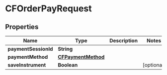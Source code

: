 

# CFOrderPayRequest


## Properties

| Name | Type | Description | Notes |
|------------ | ------------- | ------------- | -------------|
|**paymentSessionId** | **String** |  |  |
|**paymentMethod** | [**CFPaymentMethod**](CFPaymentMethod.md) |  |  |
|**saveInstrument** | **Boolean** |  |  [optional] |



